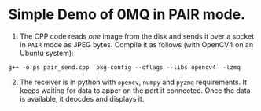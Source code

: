 # Simple Demo of 0MQ in PAIR mode.

1. The CPP code reads *one* image from the disk and sends it over a socket in `PAIR` mode as JPEG bytes. Compile it as follows (with OpenCV4 on an Ubuntu system):
```
g++ -o ps pair_send.cpp `pkg-config --cflags --libs opencv4` -lzmq
```
2. The receiver is in python with `opencv`, `numpy` and `pyzmq` requirements. It keeps waiting for data to apper on the port it connected. Once the data is available, it deocdes and displays it. 
